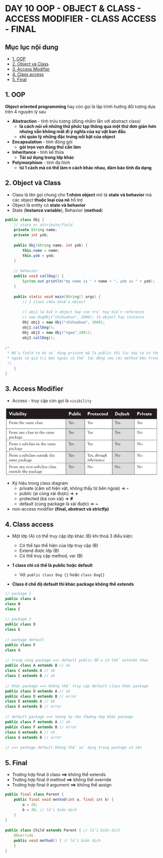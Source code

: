 # DAY 10 OOP - OBJECT & CLASS - ACCESS MODIFIER - CLASS ACCESS - FINAL

## Mục lục nội dung

  - [1. OOP](#1-oop)
  - [2. Object và Class](#2-object-và-class)
  - [3. Access Modifier](#3-access-modifier)
  - [4. Class access](#4-class-access)
  - [5. Final](#5-final)

## 1. OOP

**Object oriented programming** hay còn gọi là lập trình hướng đối tượng dựa trên 4 nguyên lý sau

- **Abstraction** - tính trừu tượng (đừng nhầm lẫn với abstract class) 
    - **là cách nói về những thứ phức tạp thông qua một thứ đơn giản hơn nhưng vẫn không mất đi ý nghĩa của sự vật ban đầu**
    - **chỉ quản lý những đặc trưng nổi bật của object**
- **Encapsulation** - tính đóng gói
    - **gói trọn vẹn đúng thứ cần làm**
- **Inheritance** - tính kế thừa
    - **Tái sử dụng trong lớp khác**
- **Polymorphism** - tính đa hình
    - **từ 1 cách mà có thể làm n cách khác nhau, đảm báo tính đa dạng**

## 2. Object và Class

- Class là tên gọi chung cho **1 nhóm object** mô tả **state và behavior** mà các object **thuộc loại của nó** hỗ trợ
- Object là entity có **state và behavior**
- State (**Instance variable**), Behavior (**method**)

```java
public class Obj {
    // state or attribute/field
    private String name;
    private int yob;

    public Obj(String name, int yob) {
        this.name = name;
        this.yob = yob;
    }

    // behavior
    public void callDog() {
        System.out.println("my name is " + name + ", yob is " + yob);
    }

    public static void main(String[] args) {
        // 1 class chứa nhiều object

        // obj1 là biến object hay con trỏ hay biến reference
        // new DogObj("chihuahua", 2000); là object hay instance
        Obj obj1 = new Obj("chihuahua", 2000);
        obj1.callDog();
        Obj obj2 = new Obj("ngao",2001);
        obj2.callDog();

/*
 * Nếu field ta ko sử dụng private mà là public thì lúc này ta có thể sửa đổi giá trị từ bên 
 * ngoài và giá trị bên ngoài có thể tác động vào các method bên trong object
 */
    }
}
```

## 3. Access Modifier

- Access - truy cập còn gọi là `visibility`

![alt img](/assets/access-modifier.png)

- Ký hiệu trong class diagram
    - private (cấm sờ hiện vật, không thấy từ bên ngoài) => **-**
    - public (ai cũng xài được) => **+**
    - protected (bà con xài) => **#**
    - default (cùng package là xài được) => **~**
- non-access modifier **(final, abstract và strictfp)**

## 4. Class access

- Một lớp (A) có thể truy cập lớp khác (B) khi thoả 3 điều kiện:
    - Có thể tạo thể hiện của lớp truy cập (B)
    - Extend được lớp (B)
    - Có thể truy cập method, var (B)

- **1 class chỉ có thể là public hoặc default**  
    - Vd: `public class Dog {}` hoặc `class Dog{}`
- **Class ở chế độ default thì khác package không thể extends**

```java
// package 1 
public class A 
class B 
class C 

// package 2
public class D 
class E

// package default 
public class F 
class G

// trong cùng package ==> default public đều có thể extends nhau
public class A extends B // ok
class C extends A // ok
class C extends B // ok

// khác package ==> không thể truy cập default class khác package
public class D extends A // ok
public class D extends B // error
class E extends A // ok
class E extends B // error

// default package ==> tương tự như thường hợp khác package
public class F extends A // ok
public class F extends B // error
class G extends A // ok
class G extends B // error

// ==> package default không thể sử dụng trong package có tên 
```

## 5. Final 

- Trường hợp final ở class **==>** không thể extends
- Trường hợp final ở method **==>** không thể override
- Trường hợp final ở argument **==>** không thể assign

```java
public final class Parent {
    public final void method(int a, final int b) {
        a = 20;
        b = 30; // lỗi biên dịch
    }
}

public class Child extends Parent { // lỗi biên dịch
    @Override
    public void method() { // lỗi biên dịch
    }
}
```

